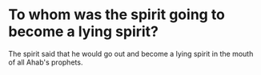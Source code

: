 # To whom was the spirit going to become a lying spirit?

The spirit said that he would go out and become a lying spirit in the mouth of all Ahab's prophets. 